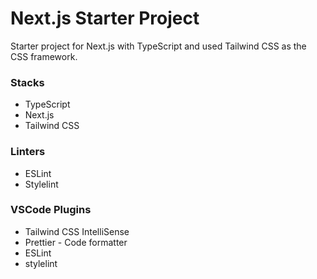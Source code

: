 # Next.js Starter Project
Starter project for Next.js with TypeScript and used Tailwind CSS as the CSS framework.

### Stacks
- TypeScript
- Next.js
- Tailwind CSS

### Linters
- ESLint 
- Stylelint

### VSCode Plugins
- Tailwind CSS IntelliSense
- Prettier - Code formatter
- ESLint
- stylelint

